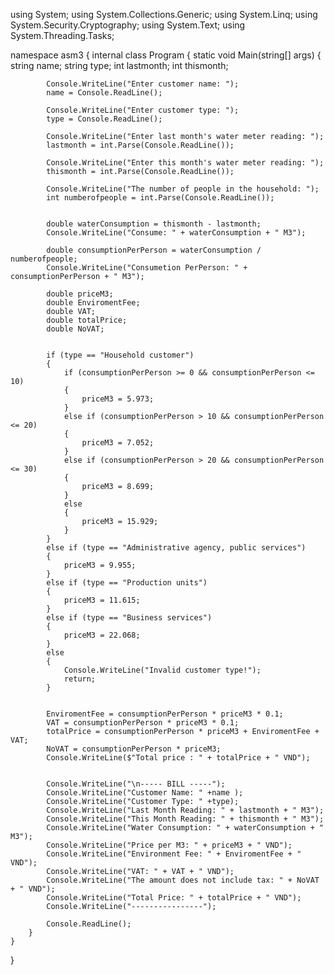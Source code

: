 using System;
using System.Collections.Generic;
using System.Linq;
using System.Security.Cryptography;
using System.Text;
using System.Threading.Tasks;

namespace asm3
{
    internal class Program
    {
        static void Main(string[] args)
        {
            string name;
            string type;
            int lastmonth;
            int thismonth;

            Console.WriteLine("Enter customer name: ");
            name = Console.ReadLine();
           
            Console.WriteLine("Enter customer type: ");
            type = Console.ReadLine();

            Console.WriteLine("Enter last month's water meter reading: ");
            lastmonth = int.Parse(Console.ReadLine());

            Console.WriteLine("Enter this month's water meter reading: ");
            thismonth = int.Parse(Console.ReadLine());

            Console.WriteLine("The number of people in the household: ");
            int numberofpeople = int.Parse(Console.ReadLine());


            double waterConsumption = thismonth - lastmonth;
            Console.WriteLine("Consume: " + waterConsumption + " M3");

            double consumptionPerPerson = waterConsumption / numberofpeople;
            Console.WriteLine("Consumetion PerPerson: " + consumptionPerPerson + " M3");

            double priceM3;
            double EnviromentFee;
            double VAT;
            double totalPrice;
            double NoVAT;


            if (type == "Household customer")
            {
                if (consumptionPerPerson >= 0 && consumptionPerPerson <= 10)
                {
                    priceM3 = 5.973;
                }
                else if (consumptionPerPerson > 10 && consumptionPerPerson <= 20)
                {
                    priceM3 = 7.052;
                }
                else if (consumptionPerPerson > 20 && consumptionPerPerson <= 30)
                {
                    priceM3 = 8.699;
                }
                else
                {
                    priceM3 = 15.929;
                }
            }
            else if (type == "Administrative agency, public services")
            {
                priceM3 = 9.955;
            }
            else if (type == "Production units")
            {
                priceM3 = 11.615;
            }
            else if (type == "Business services")
            {
                priceM3 = 22.068;
            }
            else
            {
                Console.WriteLine("Invalid customer type!");
                return;
            }
            

            EnviromentFee = consumptionPerPerson * priceM3 * 0.1;
            VAT = consumptionPerPerson * priceM3 * 0.1;
            totalPrice = consumptionPerPerson * priceM3 + EnviromentFee + VAT;
            NoVAT = consumptionPerPerson * priceM3;
            Console.WriteLine($"Total price : " + totalPrice + " VND");

            
            Console.WriteLine("\n----- BILL -----");
            Console.WriteLine("Customer Name: " +name );
            Console.WriteLine("Customer Type: " +type);
            Console.WriteLine("Last Month Reading: " + lastmonth + " M3");
            Console.WriteLine("This Month Reading: " + thismonth + " M3");
            Console.WriteLine("Water Consumption: " + waterConsumption + " M3");
            Console.WriteLine("Price per M3: " + priceM3 + " VND");
            Console.WriteLine("Environment Fee: " + EnviromentFee + " VND");
            Console.WriteLine("VAT: " + VAT + " VND");
            Console.WriteLine("The amount does not include tax: " + NoVAT + " VND");
            Console.WriteLine("Total Price: " + totalPrice + " VND");
            Console.WriteLine("----------------");

            Console.ReadLine();
        }
    }
}
